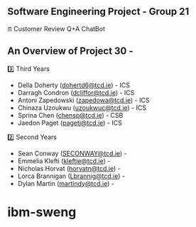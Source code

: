 Software Engineering Project - Group 21
---------------------------------------------------------------------------------------------------------------------------------------------
<img src="image.png" alt="Alt text" width="10" height="10"/> Customer Review Q+A ChatBot

An Overview of Project 30 - 
--------------------------------------------------------------------------------------------------------------------------------------------  
3️⃣ Third Years
 - Della Doherty (dohertd6@tcd.ie) - ICS
 - Darragh Condron (dcliffor@tcd.ie) - ICS
 - Antoni Zapedowski (zapedowa@tcd.ie) - ICS
 - Chinaza Uzoukwu (uzoukwuc@tcd.ie) - ICS
 - Sprina Chen (chensp@tcd.ie) - CSB
 - Jaedon Paget (pagetj@tcd.ie) - ICS

2️⃣ Second Years
 - Sean Conway (SECONWAY@tcd.ie) -
 - Emmelia Klefti (kleftie@tcd.ie) -
 - Nicholas Horvat (horvatn@tcd.ie) -
 - Lorca Brannigan (Lbrannig@tcd.ie) -
 - Dylan Martin (martindy@tcd.ie) -

# ibm-sweng
